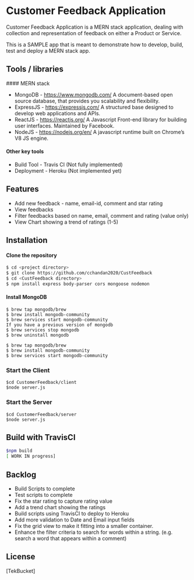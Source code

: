 
# Customer Feedback Application 

Customer Feedback Application is a MERN stack application, dealing with collection and representation of feedback on either a Product or Service. 

This is a SAMPLE app that is meant to demonstrate how to develop, build, test and deploy a MERN stack app. 

## Tools / libraries 
#### MERN stack 

* MongoDB - https://www.mongodb.com/ 
A document-based open source database, that provides you scalability and flexibility.
* ExpressJS - https://expressjs.com/ 
A structured base designed to develop web applications and APIs.
* ReactJS - https://reactjs.org/ 
A Javascript Front-end library for building user interfaces. Maintained by Facebook.
* NodeJS - https://nodejs.org/en/  A javascript runtime built on Chrome’s V8 JS engine.

#### Other key tools 
* Build Tool - Travis CI (Not fully implemented)
* Deployment - Heroku (Not implemented yet)

## Features
* Add new feedback - name, email-id, comment and star rating 
* View feedbacks 
* Filter feedbacks based on name, email, comment and rating (value only) 
* View Chart showing a trend of ratings (1-5)

## Installation

#### Clone the repository 
```` bash
$ cd <project directory>
$ git clone https://github.com/cchandan2020/CustFeedback
$ cd <CustFeedback directory>
$ npm install express body-parser cors mongoose nodemon 
````
#### Install MongoDB 
````
$ brew tap mongodb/brew
$ brew install mongodb-community
$ brew services start mongodb-community
If you have a previous version of mongodb
$ brew services stop mongodb
$ brew uninstall mongodb

$ brew tap mongodb/brew
$ brew install mongodb-community
$ brew services start mongodb-community
````
### Start the Client 
````
$cd CustomerFeedback/client 
$node server.js
````
### Start the Server
```` 
$cd CustomerFeedback/server   
$node server.js
````

## Build with TravisCI 
```` bash
$npm build 
[ WORK IN progress]

````

## Backlog

* Build Scripts to complete
* Test scripts to complete
* Fix the star rating to capture rating value 
* Add a trend chart showing the ratings 
* Build scripts using TravisCI to deploy to Heroku 
* Add more validation to Date and Email input fields  
* Fix the grid view to make it fitting into a smaller container. 
* Enhance the filter criteria to search for words within a string. (e.g. search a word that appears within a comment) 

## License
[TekBucket] 
